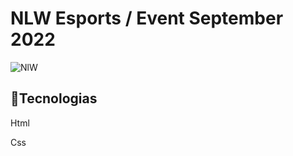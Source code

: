 # NLW Esports / Event September 2022
![NlW](https://user-images.githubusercontent.com/116680360/197870425-99cb2850-8685-413f-ba1c-f1768e20ae7b.png)


<h2>&#128640;Tecnologias</h2>
<p>Html</p>
<p>Css</p>
